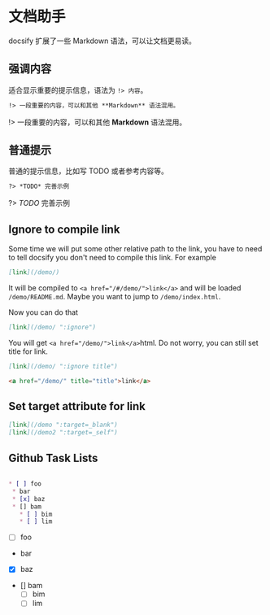 # 文档助手

docsify 扩展了一些 Markdown 语法，可以让文档更易读。


## 强调内容

适合显示重要的提示信息，语法为 `!> 内容`。

```markdown
!> 一段重要的内容，可以和其他 **Markdown** 语法混用。
```

!> 一段重要的内容，可以和其他 **Markdown** 语法混用。


## 普通提示

普通的提示信息，比如写 TODO 或者参考内容等。

```markdown
?> *TODO* 完善示例
```

?> *TODO* 完善示例


## Ignore to compile link

Some time we will put some other relative path to the link, you have to need to tell docsify you don't need to compile this link. For example

```md
[link](/demo/)
```


It will be compiled to `<a href="/#/demo/">link</a>` and will be loaded `/demo/README.md`. Maybe you want to jump to `/demo/index.html`.

Now you can do that

```md
[link](/demo/ ":ignore")
```
You will get `<a href="/demo/">link</a>`html. Do not worry, you can still set title for link.

```md
[link](/demo/ ":ignore title")

<a href="/demo/" title="title">link</a>
```


## Set target attribute for link

```md
[link](/demo ":target=_blank")
[link](/demo2 ":target=_self")
```


## Github Task Lists

```md

* [ ] foo
 * bar
 * [x] baz
 * [] bam
   * [ ] bim
   * [ ] lim
```

* [ ] foo
 * bar
 * [x] baz
 * [] bam
   * [ ] bim
   * [ ] lim
